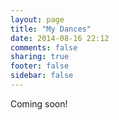 ```yaml
---
layout: page
title: "My Dances"
date: 2014-08-16 22:12
comments: false
sharing: true
footer: false
sidebar: false
---
```

Coming soon!